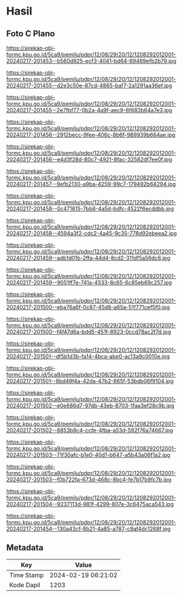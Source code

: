 # Hasil

## Foto C Plano

https://sirekap-obj-formc.kpu.go.id/5ca9/pemilu/pdpr/12/08/29/20/12/1208292012001-20240217-201453--b560d925-ecf3-4041-bd64-89489efb2b79.jpg

https://sirekap-obj-formc.kpu.go.id/5ca9/pemilu/pdpr/12/08/29/20/12/1208292012001-20240217-201455--d2e3c50e-87cd-4865-baf7-2a1291aa36ef.jpg

https://sirekap-obj-formc.kpu.go.id/5ca9/pemilu/pdpr/12/08/29/20/12/1208292012001-20240217-201455--2e7fbf77-0b2a-4a9f-aec9-6f683b64a7e3.jpg

https://sirekap-obj-formc.kpu.go.id/5ca9/pemilu/pdpr/12/08/29/20/12/1208292012001-20240217-201456--2912becc-9fee-406c-8b6f-989939b664ae.jpg

https://sirekap-obj-formc.kpu.go.id/5ca9/pemilu/pdpr/12/08/29/20/12/1208292012001-20240217-201456--e4d3f28d-80c7-4921-8fac-32582df7ee0f.jpg

https://sirekap-obj-formc.kpu.go.id/5ca9/pemilu/pdpr/12/08/29/20/12/1208292012001-20240217-201457--9efb2130-a9ba-4259-99c7-179492b64294.jpg

https://sirekap-obj-formc.kpu.go.id/5ca9/pemilu/pdpr/12/08/29/20/12/1208292012001-20240217-201458--0c471615-7bb8-4a5d-bdfc-4522f6ecddbb.jpg

https://sirekap-obj-formc.kpu.go.id/5ca9/pemilu/pdpr/12/08/29/20/12/1208292012001-20240217-201458--4594a3f2-cdc2-4a45-9c35-778d92ebeea2.jpg

https://sirekap-obj-formc.kpu.go.id/5ca9/pemilu/pdpr/12/08/29/20/12/1208292012001-20240217-201459--adb1d01b-2ffa-44d4-8cd2-311df5a56dc6.jpg

https://sirekap-obj-formc.kpu.go.id/5ca9/pemilu/pdpr/12/08/29/20/12/1208292012001-20240217-201459--9051ff7e-741a-4533-8c65-6c85eb69c257.jpg

https://sirekap-obj-formc.kpu.go.id/5ca9/pemilu/pdpr/12/08/29/20/12/1208292012001-20240217-201500--eba76a6f-0c87-45d8-a65a-51f771cef5f0.jpg

https://sirekap-obj-formc.kpu.go.id/5ca9/pemilu/pdpr/12/08/29/20/12/1208292012001-20240217-201500--f4f47d6a-bdd5-451f-8923-0ccd78ac2f7d.jpg

https://sirekap-obj-formc.kpu.go.id/5ca9/pemilu/pdpr/12/08/29/20/12/1208292012001-20240217-201501--df5b1d3b-fa14-4bca-abe0-ac13a9c0010e.jpg

https://sirekap-obj-formc.kpu.go.id/5ca9/pemilu/pdpr/12/08/29/20/12/1208292012001-20240217-201501--8bd49f4a-42da-47b2-865f-53bdb06f9104.jpg

https://sirekap-obj-formc.kpu.go.id/5ca9/pemilu/pdpr/12/08/29/20/12/1208292012001-20240217-201502--e0e686d7-97db-43eb-8703-1faa3ef28c9b.jpg

https://sirekap-obj-formc.kpu.go.id/5ca9/pemilu/pdpr/12/08/29/20/12/1208292012001-20240217-201502--8853b8c4-ccfe-4fba-a53d-592f76a74667.jpg

https://sirekap-obj-formc.kpu.go.id/5ca9/pemilu/pdpr/12/08/29/20/12/1208292012001-20240217-201503--71f30afc-b1e0-40d1-b647-a5b43a06f1a2.jpg

https://sirekap-obj-formc.kpu.go.id/5ca9/pemilu/pdpr/12/08/29/20/12/1208292012001-20240217-201503--f0b722fa-673d-468c-8bc4-fe7b17b9fc7b.jpg

https://sirekap-obj-formc.kpu.go.id/5ca9/pemilu/pdpr/12/08/29/20/12/1208292012001-20240217-201504--9237113d-981f-4299-807e-3c6475aca543.jpg

https://sirekap-obj-formc.kpu.go.id/5ca9/pemilu/pdpr/12/08/29/20/12/1208292012001-20240217-201454--130a43cf-8b21-4a85-a787-c9af4dc1268f.jpg


## Metadata

| Key        | Value               |
| ---------- | ------------------- |
| Time Stamp | 2024-02-19 06:21:02 |
| Kode Dapil | 1203                |



